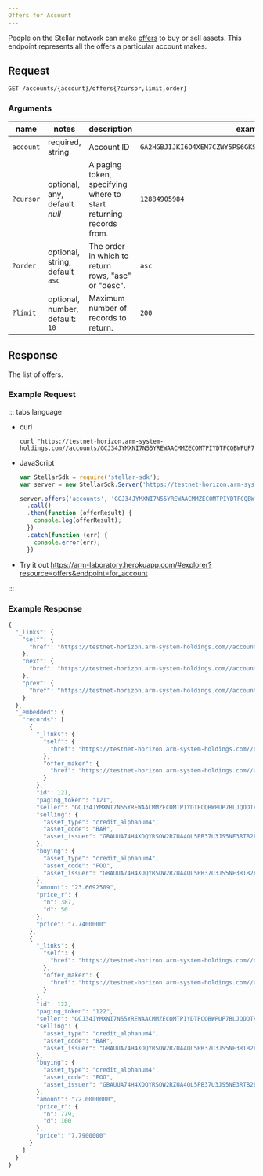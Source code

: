 ```yaml
---
Offers for Account
---
```


People on the Stellar network can make [offers](../resources/offer.md) to buy or sell assets.  This endpoint represents all the offers a particular account makes.


## Request

```
GET /accounts/{account}/offers{?cursor,limit,order}
```

### Arguments

| name | notes | description | example |
| ---- | ----- | ----------- | ------- |
| `account` | required, string | Account ID | `GA2HGBJIJKI6O4XEM7CZWY5PS6GKSXL6D34ERAJYQSPYA6X6AI7HYW36` |
| `?cursor` | optional, any, default _null_ | A paging token, specifying where to start returning records from. | `12884905984` |
| `?order`  | optional, string, default `asc` | The order in which to return rows, "asc" or "desc". | `asc` |
| `?limit`  | optional, number, default: `10` | Maximum number of records to return. | `200` |


## Response

The list of offers.


### Example Request
::: tabs language

- curl
  ```curl
  curl "https://testnet-horizon.arm-system-holdings.com//accounts/GCJ34JYMXNI7N55YREWAACMMZECOMTPIYDTFCQBWPUP7BLJQDDTVGUW4/offers"
  ```
- JavaScript
  ```js
  var StellarSdk = require('stellar-sdk');
  var server = new StellarSdk.Server('https://testnet-horizon.arm-system-holdings.com/');

  server.offers('accounts', 'GCJ34JYMXNI7N55YREWAACMMZECOMTPIYDTFCQBWPUP7BLJQDDTVGUW4')
    .call()
    .then(function (offerResult) {
      console.log(offerResult);
    })
    .catch(function (err) {
      console.error(err);
    })
  ```
- Try it out
  https://arm-laboratory.herokuapp.com/#explorer?resource=offers&endpoint=for_account

:::
### Example Response

```js
{
  "_links": {
    "self": {
      "href": "https://testnet-horizon.arm-system-holdings.com//accounts/GCJ34JYMXNI7N55YREWAACMMZECOMTPIYDTFCQBWPUP7BLJQDDTVGUW4/offers?order=asc&limit=10&cursor="
    },
    "next": {
      "href": "https://testnet-horizon.arm-system-holdings.com//accounts/GCJ34JYMXNI7N55YREWAACMMZECOMTPIYDTFCQBWPUP7BLJQDDTVGUW4/offers?order=asc&limit=10&cursor=122"
    },
    "prev": {
      "href": "https://testnet-horizon.arm-system-holdings.com//accounts/GCJ34JYMXNI7N55YREWAACMMZECOMTPIYDTFCQBWPUP7BLJQDDTVGUW4/offers?order=desc&limit=10&cursor=121"
    }
  },
  "_embedded": {
    "records": [
      {
        "_links": {
          "self": {
            "href": "https://testnet-horizon.arm-system-holdings.com//offers/121"
          },
          "offer_maker": {
            "href": "https://testnet-horizon.arm-system-holdings.com//accounts/GCJ34JYMXNI7N55YREWAACMMZECOMTPIYDTFCQBWPUP7BLJQDDTVGUW4"
          }
        },
        "id": 121,
        "paging_token": "121",
        "seller": "GCJ34JYMXNI7N55YREWAACMMZECOMTPIYDTFCQBWPUP7BLJQDDTVGUW4",
        "selling": {
          "asset_type": "credit_alphanum4",
          "asset_code": "BAR",
          "asset_issuer": "GBAUUA74H4XOQYRSOW2RZUA4QL5PB37U3JS5NE3RTB2ELJVMIF5RLMAG"
        },
        "buying": {
          "asset_type": "credit_alphanum4",
          "asset_code": "FOO",
          "asset_issuer": "GBAUUA74H4XOQYRSOW2RZUA4QL5PB37U3JS5NE3RTB2ELJVMIF5RLMAG"
        },
        "amount": "23.6692509",
        "price_r": {
          "n": 387,
          "d": 50
        },
        "price": "7.7400000"
      },
      {
        "_links": {
          "self": {
            "href": "https://testnet-horizon.arm-system-holdings.com//offers/122"
          },
          "offer_maker": {
            "href": "https://testnet-horizon.arm-system-holdings.com//accounts/GCJ34JYMXNI7N55YREWAACMMZECOMTPIYDTFCQBWPUP7BLJQDDTVGUW4"
          }
        },
        "id": 122,
        "paging_token": "122",
        "seller": "GCJ34JYMXNI7N55YREWAACMMZECOMTPIYDTFCQBWPUP7BLJQDDTVGUW4",
        "selling": {
          "asset_type": "credit_alphanum4",
          "asset_code": "BAR",
          "asset_issuer": "GBAUUA74H4XOQYRSOW2RZUA4QL5PB37U3JS5NE3RTB2ELJVMIF5RLMAG"
        },
        "buying": {
          "asset_type": "credit_alphanum4",
          "asset_code": "FOO",
          "asset_issuer": "GBAUUA74H4XOQYRSOW2RZUA4QL5PB37U3JS5NE3RTB2ELJVMIF5RLMAG"
        },
        "amount": "72.0000000",
        "price_r": {
          "n": 779,
          "d": 100
        },
        "price": "7.7900000"
      }
    ]
  }
}
```
